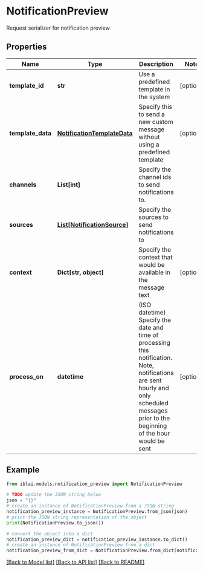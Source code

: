 # NotificationPreview

Request serializer for notification preview

## Properties

Name | Type | Description | Notes
------------ | ------------- | ------------- | -------------
**template_id** | **str** | Use a predefined template in the system | [optional] 
**template_data** | [**NotificationTemplateData**](NotificationTemplateData.md) | Specify this to send a new custom message without using a predefined template | [optional] 
**channels** | **List[int]** | Specify the channel ids to send notifications to. | 
**sources** | [**List[NotificationSource]**](NotificationSource.md) | Specify the sources to send notifications to | 
**context** | **Dict[str, object]** | Specify the context that would be available in the message text | [optional] 
**process_on** | **datetime** | (ISO datetime) Specify the date and time of processing this notification. Note, notifications are sent hourly and only scheduled messages prior to the beginning of the hour would be sent | [optional] 

## Example

```python
from iblai.models.notification_preview import NotificationPreview

# TODO update the JSON string below
json = "{}"
# create an instance of NotificationPreview from a JSON string
notification_preview_instance = NotificationPreview.from_json(json)
# print the JSON string representation of the object
print(NotificationPreview.to_json())

# convert the object into a dict
notification_preview_dict = notification_preview_instance.to_dict()
# create an instance of NotificationPreview from a dict
notification_preview_from_dict = NotificationPreview.from_dict(notification_preview_dict)
```
[[Back to Model list]](../README.md#documentation-for-models) [[Back to API list]](../README.md#documentation-for-api-endpoints) [[Back to README]](../README.md)



